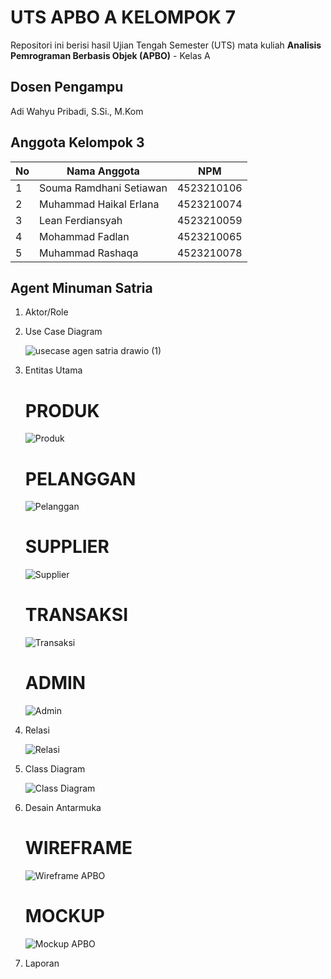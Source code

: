 # UTS APBO A KELOMPOK 7

Repositori ini berisi hasil Ujian Tengah Semester (UTS) mata kuliah **Analisis Pemrograman Berbasis Objek (APBO)** - Kelas A

## Dosen Pengampu
Adi Wahyu Pribadi, S.Si., M.Kom

## Anggota Kelompok 3

| No | Nama Anggota            | NPM         |
|----|-------------------------|-------------|
| 1  | Souma Ramdhani Setiawan | 4523210106  |
| 2  | Muhammad Haikal Erlana  | 4523210074  |
| 3  | Lean Ferdiansyah        | 4523210059  |
| 4  | Mohammad Fadlan         | 4523210065  |
| 5  | Muhammad Rashaqa        | 4523210078  |

## Agent Minuman Satria

1. Aktor/Role  
2. Use Case Diagram
   
   ![usecase agen satria drawio (1)](https://github.com/user-attachments/assets/ebb0c4c2-3edc-40fa-b6fd-944d4ba3daf4)
  
3. Entitas Utama
   # PRODUK
   ![Produk](https://github.com/user-attachments/assets/6f8b9ff4-4679-44fd-b87d-e74d302b0f80)

   # PELANGGAN
   ![Pelanggan](https://github.com/user-attachments/assets/cc6450ef-89b6-4e5e-b196-53cbab0b2085)

   # SUPPLIER
   ![Supplier](https://github.com/user-attachments/assets/e561103f-12a8-4ebb-a135-53d43ed21f30)

   # TRANSAKSI
   ![Transaksi](https://github.com/user-attachments/assets/25e621de-dd03-42bf-beef-90a966775c4a)

   # ADMIN
   ![Admin](https://github.com/user-attachments/assets/200185ff-e77a-4570-84cf-fd67935f1ff0)

4. Relasi
   
   ![Relasi](https://github.com/user-attachments/assets/40d40d2d-5bf8-4e7d-99c5-371fd3e02524)

5. Class Diagram
   
   ![Class Diagram](https://github.com/user-attachments/assets/cea3ebc6-9b32-4061-bbdf-ef5a34c7cabd)

6. Desain Antarmuka
   # WIREFRAME
   ![Wireframe APBO](https://github.com/user-attachments/assets/eaa7d124-73fa-46a8-a6eb-1ea711dfafd2)

   # MOCKUP
   ![Mockup APBO](https://github.com/user-attachments/assets/de8ee58b-81ed-4c4b-90b6-6cff87e0e1bc)

7. Laporan
